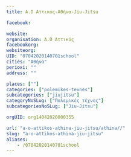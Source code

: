 ```yaml
---
title: Α.Ο Αττικός-Αθήνα-Jiu-Jitsu

facebook:

website:
organisation: Α.Ο Αττικός
facebookorg:
websiteorg:
UID: "07042020140701school"
cities: "Αθήνα"
perioxi: ""
address: ""

places: [""]
categories: ["polemikes-texnes"]
subcategories: ["jiujitsu"]
categoryNoSLug: ["Πολεμικές τέχνες"]
subcategoriesNoSLug: ["Jiu-Jitsu"]

orgUID: org14042020000355

url: "a-o-attikos-athina-jiu-jitsu/athina//"
slug: "a-o-attikos-athina-jiu-jitsu"
aliases:
    - /07042020140701school
---
```





